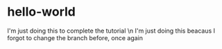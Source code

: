 # hello-world
I'm just doing this to complete the tutorial
\n I'm just doing this beacaus I forgot to change the branch before, once again
